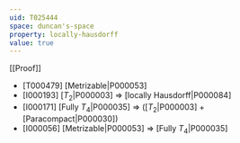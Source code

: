 ```yaml
---
uid: T025444
space: duncan's-space
property: locally-hausdorff
value: true
---
```

[[Proof]]

* [T000479] [Metrizable|P000053]
* [I000193] [$T_2$|P000003] => [locally Hausdorff|P000084]
* [I000171] [Fully $T_4$|P000035] => ([$T_2$|P000003] + [Paracompact|P000030])
* [I000056] [Metrizable|P000053] => [Fully $T_4$|P000035]

